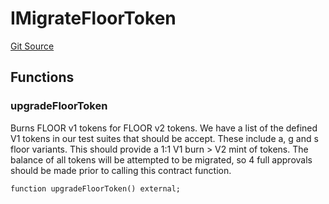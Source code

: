 # IMigrateFloorToken
[Git Source](https://github.com/FloorDAO/floor-v2/blob/445b96358cc205e432e359914c1681c0f44048b0/src/interfaces/migrations/MigrateFloorToken.sol)


## Functions
### upgradeFloorToken

Burns FLOOR v1 tokens for FLOOR v2 tokens. We have a list of the defined
V1 tokens in our test suites that should be accept. These include a, g and
s floor variants.
This should provide a 1:1 V1 burn > V2 mint of tokens.
The balance of all tokens will be attempted to be migrated, so 4 full approvals
should be made prior to calling this contract function.


```solidity
function upgradeFloorToken() external;
```

